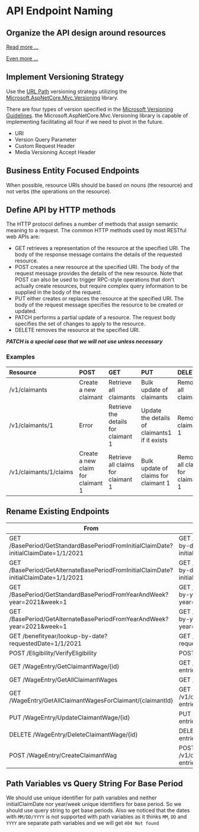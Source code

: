 # API Endpoint Naming

## Organize the API design around resources

[Read more ...](https://docs.microsoft.com/en-us/azure/architecture/best-practices/api-design)

[Even more ...](https://cloud.google.com/apis/design/standard_methods)

## Implement Versioning Strategy
Use the [URL Path](https://github.com/dotnet/aspnet-api-versioning/wiki/Versioning-via-the-URL-Path) versioning strategy utilizing the [Microsoft.AspNetCore.Mvc.Versioning](https://www.nuget.org/packages/Microsoft.AspNetCore.Mvc.Versioning/) library.

There are four types of version specified in the [Microsoft Versioning Guidelines](https://github.com/dotnet/aspnet-api-versioning/wiki). the Microsoft.AspNetCore.Mvc.Versioning library is capable of implementing facilitating all four if we need to pivot in the future.

- URI
- Version Query Parameter
- Custom Request Header
- Media Versioning Accept Header

## Business Entity Focused Endpoints
When possible, resource URIs should be based on nouns (the resource) and not verbs (the operations on the resource).

## Define API by HTTP methods
The HTTP protocol defines a number of methods that assign semantic meaning to a request. The common HTTP methods used by most RESTful web APIs are:

- GET retrieves a representation of the resource at the specified URI. The body of the response message contains the details of the requested resource.
- POST creates a new resource at the specified URI. The body of the request message provides the details of the new resource. Note that POST can also be used to trigger RPC-style operations that don't actually create resources, but require complex query information to be supplied in the body of the request.
- PUT either creates or replaces the resource at the specified URI. The body of the request message specifies the resource to be created or updated.
- PATCH performs a partial update of a resource. The request body specifies the set of changes to apply to the resource.
- DELETE removes the resource at the specified URI.

***PATCH is a special case that we will not use unless necessary***
### Examples

| **Resource**           | **POST**                          | **GET**                             | **PUT**                                       | **DELETE**                       |
| :--------------------- | :-------------------------------- | :---------------------------------- | :-------------------------------------------- | :------------------------------- |
| /v1/claimants          | Create a new claimant             | Retrieve all claimants              | Bulk update of claimants                      | Remove all claimants             |
| /v1/claimants/1        | Error                             | Retrieve the details for claimant 1 | Update the details of claimants1 if it exists | Remove claimant 1                |
| /v1/claimants/1/claims | Create a new claim for claimant 1 | Retrieve all claims for claimant 1  | Bulk update of claims for claimant 1          | Remove all claims for claimant 1 |

## Rename Existing Endpoints

| **From**                                                                             | **To**                                                          |
|--------------------------------------------------------------------------------------|-----------------------------------------------------------------|
| GET /BasePeriod/GetStandardBasePeriodFromInitialClaimDate?initialClaimDate=1/1/2021  | GET /v1/standard-base-period-by-date?initialClaimDate=1/1/2021  |
| GET /BasePeriod/GetAlternateBasePeriodFromInitialClaimDate?initialClaimDate=1/1/2021 | GET /v1/alternate-base-period-by-date?initialClaimDate=1/1/2021 |
| GET /BasePeriod/GetStandardBasePeriodFromYearAndWeek?year=2021&week=1                | GET /v1/standard-base-period-by-year-week?year=2021&week=1      |
| GET /BasePeriod/GetAlternateBasePeriodFromYearAndWeek?year=2021&week=1               | GET /v1/alternate-base-period-by-year-week?year=2021&week=1     |
| GET /benefityear/lookup-by-date?requestedDate=1/1/2021                               | GET /v1/benefit-year?requestedDate=1/1/2021                     |
| POST /Eligibility/VerifyEligibility                                                  | POST /v1/eligibility-verification                               |
| GET /WageEntry/GetClaimantWage/{id}                                                  | GET /v1/wage-entries/{wageEntryId}                              |
| GET /WageEntry/GetAllClaimantWages                                                   | GET /v1/wage-entries                                            |
| GET /WageEntry/GetAllClaimantWagesForClaimant/{claimantId}                           | GET /v1/claimants/{claimantId}/wage-entries                     |
| PUT /WageEntry/UpdateClaimantWage/{id}                                               | PUT /v1/wage-entries/{wageEntryId}                              |
| DELETE /WageEntry/DeleteClaimantWage/{id}                                            | DELETE /v1/wage-entries/{wageEntryId}                           |
| POST /WageEntry/CreateClaimantWag                                                    | POST /v1/claimants/{claimantId}/wage-entries                    |

## Path Variables vs Query String For Base Period
We should use unique identifier for path variables and neither initialClaimDate nor year/week unique identifiers for base period. So we should use query string to get base periods.
Also we noticed that the dates with `MM/DD/YYYY` is not supported with path variables as it thinks `MM`, `DD` and `YYYY` are separate path variables and we will get `404 Not found`
